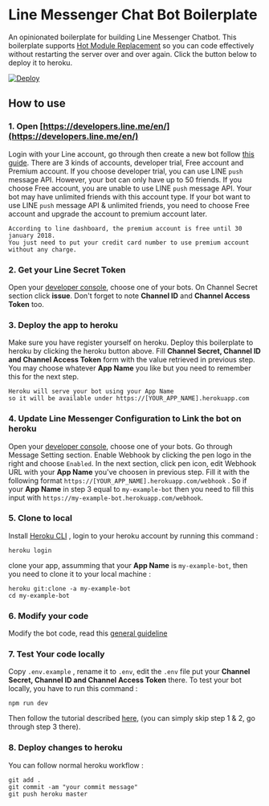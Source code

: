 # Line Messenger Chat Bot Boilerplate

An opinionated boilerplate for building Line Messenger Chatbot. This boilerplate supports [Hot Module Replacement](https://webpack.github.io/docs/hot-module-replacement.html) so you can code effectively without restarting the server over and over again. Click the button below to deploy it to heroku.

[![Deploy](https://www.herokucdn.com/deploy/button.svg)](https://heroku.com/deploy)

## How to use 
### 1. Open [https://developers.line.me/en/](https://developers.line.me/en/)
Login with your Line account, go through then create a new bot follow [this guide](https://developers.line.me/en/docs/messaging-api/getting-started/). There are 3 kinds of accounts, developer trial, Free account and Premium account. If you choose developer trial, you can use LINE `push` message API. However, your bot can only have up to 50 friends. If you choose Free account, you are unable to use LINE `push` message API. Your bot may have unlimited friends with this account type. If your bot want to use LINE `push` message API & unlimited friends, you need to choose Free account and upgrade the account to premium account later. 
```
According to line dashboard, the premium account is free until 30 january 2018. 
You just need to put your credit card number to use premium account without any charge.
```

### 2. Get your Line Secret Token
Open your [developer console](https://developers.line.me/console/), choose one of your bots. On Channel Secret section click **issue**. Don't forget to note **Channel ID** and **Channel Access Token** too.

### 3. Deploy the app to heroku
Make sure you have register yourself on heroku. Deploy this boilerplate to heroku by clicking the heroku button above. Fill **Channel Secret, Channel ID and Channel Access Token** form with the value retrieved in previous step. You may choose whatever **App Name** you like but you need to remember this for the next step.
```
Heroku will serve your bot using your App Name
so it will be available under https://[YOUR_APP_NAME].herokuapp.com
```

### 4. Update Line Messenger Configuration to Link the bot on heroku
Open your [developer console](https://developers.line.me/console/), choose one of your bots. Go through Message Setting section. Enable Webhook by clicking the pen logo in the right and choose `Enabled`.  In the next section, click pen icon, edit Webhook URL with your **App Name** you've choosen in previous step. Fill it with the following format `https://[YOUR_APP_NAME].herokuapp.com/webhook` . So if your **App Name** in step 3 equal to `my-example-bot` then you need to fill this input with `https://my-example-bot.herokuapp.com/webhook`.

### 5. Clone to local
Install [Heroku CLI](https://devcenter.heroku.com/articles/heroku-cli) , login to your heroku account by running this command :
```
heroku login
```
clone your app, assumming that your **App Name** is `my-example-bot`, then you need to clone it to your local machine :
```
heroku git:clone -a my-example-bot
cd my-example-bot
```

### 6. Modify your code
Modify the bot code, read this [general guideline](https://github.com/fawwaz/line-chatbot-boilerplate/wiki)


### 7. Test Your code locally
Copy `.env.example` , rename it to `.env`, edit the `.env` file put your **Channel Secret, Channel ID and Channel Access Token** there.
To test your bot locally, you have to run this command :
```
npm run dev
```
Then follow the tutorial described [here](https://gist.github.com/fawwaz/f41ed5c0253249f6c1a93ea49a6be68b), (you can simply skip step 1 & 2,  go through step 3 there).

### 8. Deploy changes to heroku 
You can follow normal heroku workflow :
```
git add .
git commit -am "your commit message"
git push heroku master
```





